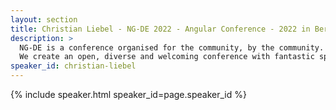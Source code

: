 ```yaml
---
layout: section
title: Christian Liebel - NG-DE 2022 - Angular Conference - 2022 in Berlin
description: >
  NG-DE is a conference organised for the community, by the community.
  We create an open, diverse and welcoming conference with fantastic speakers and a warm and friendly environment. 
speaker_id: christian-liebel
---
```


{% include speaker.html speaker_id=page.speaker_id %}
